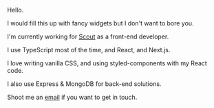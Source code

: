 Hello.

I would fill this up with fancy widgets but I don't want to bore you.

I'm currently working for [Scout](https://github.com/scoutapp-ai) as a front-end developer.

I use TypeScript most of the time, and React, and Next.js.

I love writing vanilla CSS, and using styled-components with my React code.

I also use Express & MongoDB for back-end solutions.

Shoot me an [email](mailto:guillermo.delmolino@gmail.com) if you want to get in touch.
